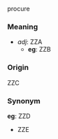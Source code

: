 procure
### Meaning
+ _adj_: ZZA
    + __eg__: ZZB

### Origin

ZZC

### Synonym

__eg__: ZZD

+ ZZE


